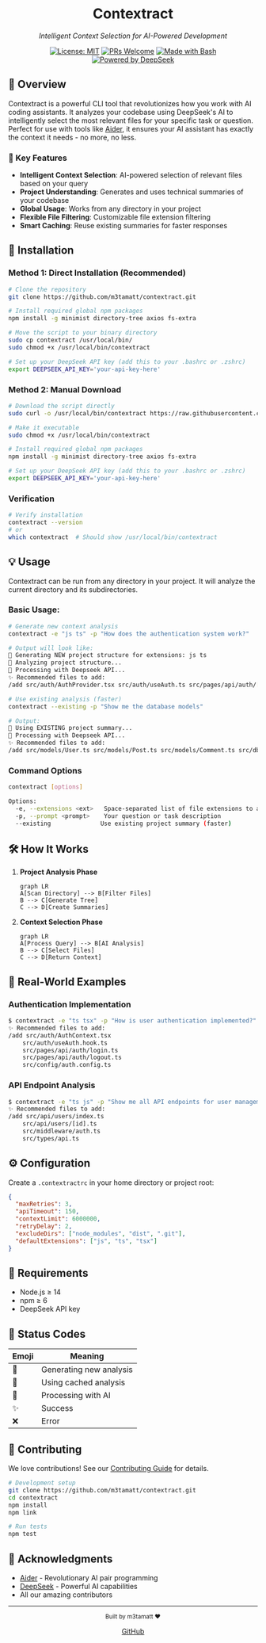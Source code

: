 <div align="center">
  
  # Contextract
  
  *Intelligent Context Selection for AI-Powered Development*

  [![License: MIT](https://img.shields.io/badge/License-MIT-yellow.svg)](https://opensource.org/licenses/MIT)
  [![PRs Welcome](https://img.shields.io/badge/PRs-welcome-brightgreen.svg)](http://makeapullrequest.com)
  [![Made with Bash](https://img.shields.io/badge/Made%20with-Bash-1f425f.svg)](https://www.gnu.org/software/bash/)
  [![Powered by DeepSeek](https://img.shields.io/badge/Powered%20by-DeepSeek-blue)](https://deepseek.com)

</div>

## 🌟 Overview

Contextract is a powerful CLI tool that revolutionizes how you work with AI coding assistants. It analyzes your codebase using DeepSeek's AI to intelligently select the most relevant files for your specific task or question. Perfect for use with tools like [Aider](https://github.com/paul-gauthier/aider), it ensures your AI assistant has exactly the context it needs - no more, no less.

### 🎯 Key Features

- **Intelligent Context Selection**: AI-powered selection of relevant files based on your query
- **Project Understanding**: Generates and uses technical summaries of your codebase
- **Global Usage**: Works from any directory in your project
- **Flexible File Filtering**: Customizable file extension filtering
- **Smart Caching**: Reuse existing summaries for faster responses

## 🚀 Installation

### Method 1: Direct Installation (Recommended)
```bash
# Clone the repository
git clone https://github.com/m3tamatt/contextract.git

# Install required global npm packages
npm install -g minimist directory-tree axios fs-extra

# Move the script to your binary directory
sudo cp contextract /usr/local/bin/
sudo chmod +x /usr/local/bin/contextract

# Set up your DeepSeek API key (add this to your .bashrc or .zshrc)
export DEEPSEEK_API_KEY='your-api-key-here'
```

### Method 2: Manual Download
```bash
# Download the script directly
sudo curl -o /usr/local/bin/contextract https://raw.githubusercontent.com/m3tamatt/contextract/main/contextract

# Make it executable
sudo chmod +x /usr/local/bin/contextract

# Install required global npm packages
npm install -g minimist directory-tree axios fs-extra

# Set up your DeepSeek API key (add this to your .bashrc or .zshrc)
export DEEPSEEK_API_KEY='your-api-key-here'
```

### Verification
```bash
# Verify installation
contextract --version
# or
which contextract  # Should show /usr/local/bin/contextract
```

## 💡 Usage

Contextract can be run from any directory in your project. It will analyze the current directory and its subdirectories.

### Basic Usage:

```bash
# Generate new context analysis
contextract -e "js ts" -p "How does the authentication system work?"

# Output will look like:
🌳 Generating NEW project structure for extensions: js ts
📝 Analyzing project structure...
🧠 Processing with Deepseek API...
✨ Recommended files to add:
/add src/auth/AuthProvider.tsx src/auth/useAuth.ts src/pages/api/auth/[...nextauth].ts src/config/auth.config.ts

# Use existing analysis (faster)
contextract --existing -p "Show me the database models"

# Output:
📁 Using EXISTING project summary...
🧠 Processing with Deepseek API...
✨ Recommended files to add:
/add src/models/User.ts src/models/Post.ts src/models/Comment.ts src/db/schema.ts
```

### Command Options

```bash
contextract [options]

Options:
  -e, --extensions <ext>   Space-separated list of file extensions to analyze
  -p, --prompt <prompt>    Your question or task description
  --existing              Use existing project summary (faster)
```

## 🛠️ How It Works

1. **Project Analysis Phase**
   ```mermaid
   graph LR
   A[Scan Directory] --> B[Filter Files]
   B --> C[Generate Tree]
   C --> D[Create Summaries]
   ```

2. **Context Selection Phase**
   ```mermaid
   graph LR
   A[Process Query] --> B[AI Analysis]
   B --> C[Select Files]
   C --> D[Return Context]
   ```

## 🎨 Real-World Examples

### Authentication Implementation
```bash
$ contextract -e "ts tsx" -p "How is user authentication implemented?"
✨ Recommended files to add:
/add src/auth/AuthContext.tsx
    src/auth/useAuth.hook.ts
    src/pages/api/auth/login.ts
    src/pages/api/auth/logout.ts
    src/config/auth.config.ts
```

### API Endpoint Analysis
```bash
$ contextract -e "ts js" -p "Show me all API endpoints for user management"
✨ Recommended files to add:
/add src/api/users/index.ts
    src/api/users/[id].ts
    src/middleware/auth.ts
    src/types/api.ts
```

## ⚙️ Configuration

Create a `.contextractrc` in your home directory or project root:

```json
{
  "maxRetries": 3,
  "apiTimeout": 150,
  "contextLimit": 6000000,
  "retryDelay": 2,
  "excludeDirs": ["node_modules", "dist", ".git"],
  "defaultExtensions": ["js", "ts", "tsx"]
}
```

## 🔧 Requirements

- Node.js ≥ 14
- npm ≥ 6
- DeepSeek API key

## 🚦 Status Codes

| Emoji | Meaning |
|-------|---------|
| 🌳 | Generating new analysis |
| 📁 | Using cached analysis |
| 🧠 | Processing with AI |
| ✨ | Success |
| ❌ | Error |

## 🤝 Contributing

We love contributions! See our [Contributing Guide](CONTRIBUTING.md) for details.

```bash
# Development setup
git clone https://github.com/m3tamatt/contextract.git
cd contextract
npm install
npm link

# Run tests
npm test
```

## 🙏 Acknowledgments

- [Aider](https://github.com/paul-gauthier/aider) - Revolutionary AI pair programming
- [DeepSeek](https://deepseek.com) - Powerful AI capabilities
- All our amazing contributors

---

<div align="center">
  <sub>Built by m3tamatt ❤️</sub>
  
  [GitHub](https://github.com/m3tamatt)
</div>
